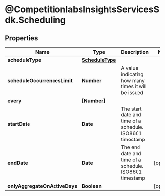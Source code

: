 # @CompetitionlabsInsightsServicesSdk.Scheduling

## Properties

Name | Type | Description | Notes
------------ | ------------- | ------------- | -------------
**scheduleType** | [**ScheduleType**](ScheduleType.md) |  | 
**scheduleOccurrencesLimit** | **Number** | A value indicating how many times it will be issued | 
**every** | **[Number]** |  | 
**startDate** | **Date** | The start date and time of a schedule. ISO8601 timestamp | 
**endDate** | **Date** | The end date and time of a schedule. ISO8601 timestamp | [optional] 
**onlyAggregateOnActiveDays** | **Boolean** |  | [optional] 


